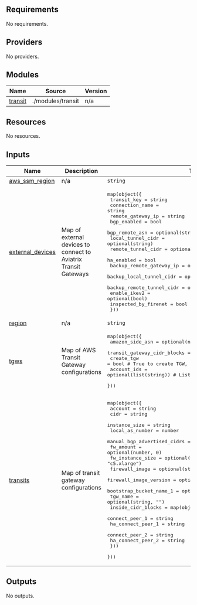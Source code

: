 ## Requirements

No requirements.

## Providers

No providers.

## Modules

| Name | Source | Version |
|------|--------|---------|
| <a name="module_transit"></a> [transit](#module\_transit) | ./modules/transit | n/a |

## Resources

No resources.

## Inputs

| Name | Description | Type | Default | Required |
|------|-------------|------|---------|:--------:|
| <a name="input_aws_ssm_region"></a> [aws\_ssm\_region](#input\_aws\_ssm\_region) | n/a | `string` | n/a | yes |
| <a name="input_external_devices"></a> [external\_devices](#input\_external\_devices) | Map of external devices to connect to Aviatrix Transit Gateways | <pre>map(object({<br/>    transit_key               = string<br/>    connection_name           = string<br/>    remote_gateway_ip         = string<br/>    bgp_enabled               = bool<br/>    bgp_remote_asn            = optional(string)<br/>    local_tunnel_cidr         = optional(string)<br/>    remote_tunnel_cidr        = optional(string)<br/>    ha_enabled                = bool<br/>    backup_remote_gateway_ip  = optional(string)<br/>    backup_local_tunnel_cidr  = optional(string)<br/>    backup_remote_tunnel_cidr = optional(string)<br/>    enable_ikev2              = optional(bool)<br/>    inspected_by_firenet      = bool<br/>  }))</pre> | `{}` | no |
| <a name="input_region"></a> [region](#input\_region) | n/a | `string` | n/a | yes |
| <a name="input_tgws"></a> [tgws](#input\_tgws) | Map of AWS Transit Gateway configurations | <pre>map(object({<br/>    amazon_side_asn             = optional(number)<br/>    transit_gateway_cidr_blocks = optional(list(string), [])<br/>    create_tgw                  = bool                   # True to create TGW, false for existing<br/>    account_ids                 = optional(list(string)) # List of AWS account IDs to share with<br/>  }))</pre> | `{}` | no |
| <a name="input_transits"></a> [transits](#input\_transits) | Map of transit gateway configurations | <pre>map(object({<br/>    account                     = string<br/>    cidr                        = string<br/>    instance_size               = string<br/>    local_as_number             = number<br/>    manual_bgp_advertised_cidrs = optional(set(string), [])<br/>    fw_amount                   = optional(number, 0)<br/>    fw_instance_size            = optional(string, "c5.xlarge")<br/>    firewall_image              = optional(string, "")<br/>    firewall_image_version      = optional(string, "")<br/>    bootstrap_bucket_name_1     = optional(string, "")<br/>    tgw_name                    = optional(string, "")<br/>    inside_cidr_blocks = map(object({<br/>      connect_peer_1    = string<br/>      ha_connect_peer_1 = string<br/>      connect_peer_2    = string<br/>      ha_connect_peer_2 = string<br/>    }))<br/>  }))</pre> | `{}` | no |

## Outputs

No outputs.
